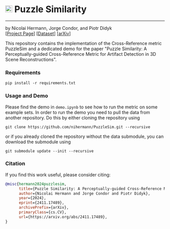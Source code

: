 # <img src="https://www.svgrepo.com/show/510149/puzzle-piece.svg" width="22"/> Puzzle Similarity

-----

by Nicolai Hermann, Jorge Condor, and Piotr Didyk  
[[Project Page](https://nihermann.github.io/puzzlesim/index.html)] [[Dataset](https://huggingface.co/datasets/nihermann/annotated-3DGS-artifacts)] [[arXiv](https://arxiv.org/abs/2411.17489)]

This repository contains the implementation of the Cross-Reference metric PuzzleSim and a dedicated demo for the paper "Puzzle Similarity: A Perceptually-guided Cross-Reference Metric for Artifact Detection in 3D Scene Reconstructions".

### Requirements
```shell
pip install -r requirements.txt
```
### Usage and Demo
Please find the demo in `demo.ipynb` to see how to run the metric on some example sets. In order to run the demo you need to pull the data from another repository. Do this by either cloning the repository using
```shell
git clone https://github.com/nihermann/PuzzleSim.git --recursive
```
or if you already cloned the repository without the data submodule, you can download the submodule using
```shell
git submodule update --init --recursive
```

### Citation
If you find this work useful, please consider citing:
```bibtex
@misc{hermann2024puzzlesim,
      title={Puzzle Similarity: A Perceptually-guided Cross-Reference Metric for Artifact Detection in 3D Scene Reconstructions},
      author={Nicolai Hermann and Jorge Condor and Piotr Didyk},
      year={2024},
      eprint={2411.17489},
      archivePrefix={arXiv},
      primaryClass={cs.CV},
      url={https://arxiv.org/abs/2411.17489},
}
```
